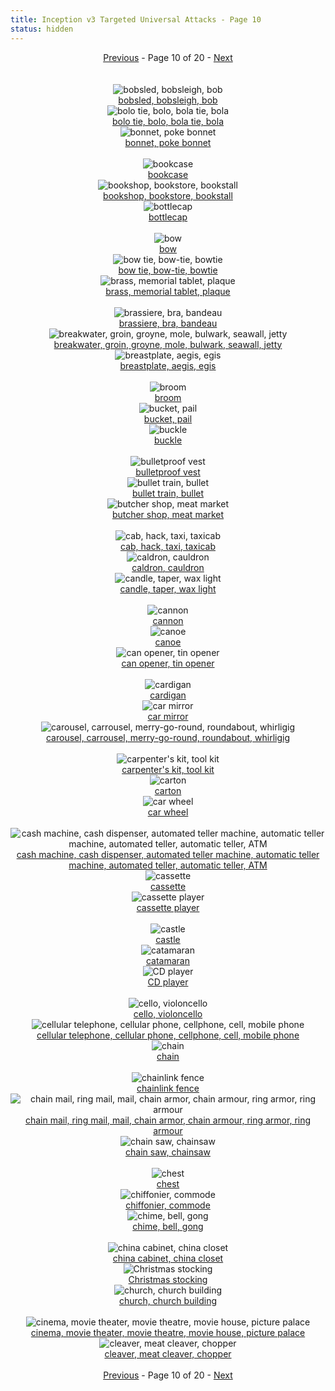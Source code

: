 ```yaml
---
title: Inception v3 Targeted Universal Attacks - Page 10
status: hidden
---
```

<center><a href="inception-v3-targeted-universal-attacks-page-9.html">Previous</a> - Page 10 of 20 - <a href="inception-v3-targeted-universal-attacks-page-11.html">Next</a></center>
<br /><br /><div class="row">
<div id=450 class="col-md-4"><center>
<img src="/images/incv3_univ/450.png" alt="bobsled, bobsleigh, bob"" /><br />
<a href="#450">bobsled, bobsleigh, bob</a></center></div>
<div id=451 class="col-md-4"><center>
<img src="/images/incv3_univ/451.png" alt="bolo tie, bolo, bola tie, bola"" /><br />
<a href="#451">bolo tie, bolo, bola tie, bola</a></center></div>
<div id=452 class="col-md-4"><center>
<img src="/images/incv3_univ/452.png" alt="bonnet, poke bonnet"" /><br />
<a href="#452">bonnet, poke bonnet</a></center></div>
</div><br />
<div class="row">
<div id=453 class="col-md-4"><center>
<img src="/images/incv3_univ/453.png" alt="bookcase"" /><br />
<a href="#453">bookcase</a></center></div>
<div id=454 class="col-md-4"><center>
<img src="/images/incv3_univ/454.png" alt="bookshop, bookstore, bookstall"" /><br />
<a href="#454">bookshop, bookstore, bookstall</a></center></div>
<div id=455 class="col-md-4"><center>
<img src="/images/incv3_univ/455.png" alt="bottlecap"" /><br />
<a href="#455">bottlecap</a></center></div>
</div><br />
<div class="row">
<div id=456 class="col-md-4"><center>
<img src="/images/incv3_univ/456.png" alt="bow"" /><br />
<a href="#456">bow</a></center></div>
<div id=457 class="col-md-4"><center>
<img src="/images/incv3_univ/457.png" alt="bow tie, bow-tie, bowtie"" /><br />
<a href="#457">bow tie, bow-tie, bowtie</a></center></div>
<div id=458 class="col-md-4"><center>
<img src="/images/incv3_univ/458.png" alt="brass, memorial tablet, plaque"" /><br />
<a href="#458">brass, memorial tablet, plaque</a></center></div>
</div><br />
<div class="row">
<div id=459 class="col-md-4"><center>
<img src="/images/incv3_univ/459.png" alt="brassiere, bra, bandeau"" /><br />
<a href="#459">brassiere, bra, bandeau</a></center></div>
<div id=460 class="col-md-4"><center>
<img src="/images/incv3_univ/460.png" alt="breakwater, groin, groyne, mole, bulwark, seawall, jetty"" /><br />
<a href="#460">breakwater, groin, groyne, mole, bulwark, seawall, jetty</a></center></div>
<div id=461 class="col-md-4"><center>
<img src="/images/incv3_univ/461.png" alt="breastplate, aegis, egis"" /><br />
<a href="#461">breastplate, aegis, egis</a></center></div>
</div><br />
<div class="row">
<div id=462 class="col-md-4"><center>
<img src="/images/incv3_univ/462.png" alt="broom"" /><br />
<a href="#462">broom</a></center></div>
<div id=463 class="col-md-4"><center>
<img src="/images/incv3_univ/463.png" alt="bucket, pail"" /><br />
<a href="#463">bucket, pail</a></center></div>
<div id=464 class="col-md-4"><center>
<img src="/images/incv3_univ/464.png" alt="buckle"" /><br />
<a href="#464">buckle</a></center></div>
</div><br />
<div class="row">
<div id=465 class="col-md-4"><center>
<img src="/images/incv3_univ/465.png" alt="bulletproof vest"" /><br />
<a href="#465">bulletproof vest</a></center></div>
<div id=466 class="col-md-4"><center>
<img src="/images/incv3_univ/466.png" alt="bullet train, bullet"" /><br />
<a href="#466">bullet train, bullet</a></center></div>
<div id=467 class="col-md-4"><center>
<img src="/images/incv3_univ/467.png" alt="butcher shop, meat market"" /><br />
<a href="#467">butcher shop, meat market</a></center></div>
</div><br />
<div class="row">
<div id=468 class="col-md-4"><center>
<img src="/images/incv3_univ/468.png" alt="cab, hack, taxi, taxicab"" /><br />
<a href="#468">cab, hack, taxi, taxicab</a></center></div>
<div id=469 class="col-md-4"><center>
<img src="/images/incv3_univ/469.png" alt="caldron, cauldron"" /><br />
<a href="#469">caldron, cauldron</a></center></div>
<div id=470 class="col-md-4"><center>
<img src="/images/incv3_univ/470.png" alt="candle, taper, wax light"" /><br />
<a href="#470">candle, taper, wax light</a></center></div>
</div><br />
<div class="row">
<div id=471 class="col-md-4"><center>
<img src="/images/incv3_univ/471.png" alt="cannon"" /><br />
<a href="#471">cannon</a></center></div>
<div id=472 class="col-md-4"><center>
<img src="/images/incv3_univ/472.png" alt="canoe"" /><br />
<a href="#472">canoe</a></center></div>
<div id=473 class="col-md-4"><center>
<img src="/images/incv3_univ/473.png" alt="can opener, tin opener"" /><br />
<a href="#473">can opener, tin opener</a></center></div>
</div><br />
<div class="row">
<div id=474 class="col-md-4"><center>
<img src="/images/incv3_univ/474.png" alt="cardigan"" /><br />
<a href="#474">cardigan</a></center></div>
<div id=475 class="col-md-4"><center>
<img src="/images/incv3_univ/475.png" alt="car mirror"" /><br />
<a href="#475">car mirror</a></center></div>
<div id=476 class="col-md-4"><center>
<img src="/images/incv3_univ/476.png" alt="carousel, carrousel, merry-go-round, roundabout, whirligig"" /><br />
<a href="#476">carousel, carrousel, merry-go-round, roundabout, whirligig</a></center></div>
</div><br />
<div class="row">
<div id=477 class="col-md-4"><center>
<img src="/images/incv3_univ/477.png" alt="carpenter's kit, tool kit"" /><br />
<a href="#477">carpenter's kit, tool kit</a></center></div>
<div id=478 class="col-md-4"><center>
<img src="/images/incv3_univ/478.png" alt="carton"" /><br />
<a href="#478">carton</a></center></div>
<div id=479 class="col-md-4"><center>
<img src="/images/incv3_univ/479.png" alt="car wheel"" /><br />
<a href="#479">car wheel</a></center></div>
</div><br />
<div class="row">
<div id=480 class="col-md-4"><center>
<img src="/images/incv3_univ/480.png" alt="cash machine, cash dispenser, automated teller machine, automatic teller machine, automated teller, automatic teller, ATM"" /><br />
<a href="#480">cash machine, cash dispenser, automated teller machine, automatic teller machine, automated teller, automatic teller, ATM</a></center></div>
<div id=481 class="col-md-4"><center>
<img src="/images/incv3_univ/481.png" alt="cassette"" /><br />
<a href="#481">cassette</a></center></div>
<div id=482 class="col-md-4"><center>
<img src="/images/incv3_univ/482.png" alt="cassette player"" /><br />
<a href="#482">cassette player</a></center></div>
</div><br />
<div class="row">
<div id=483 class="col-md-4"><center>
<img src="/images/incv3_univ/483.png" alt="castle"" /><br />
<a href="#483">castle</a></center></div>
<div id=484 class="col-md-4"><center>
<img src="/images/incv3_univ/484.png" alt="catamaran"" /><br />
<a href="#484">catamaran</a></center></div>
<div id=485 class="col-md-4"><center>
<img src="/images/incv3_univ/485.png" alt="CD player"" /><br />
<a href="#485">CD player</a></center></div>
</div><br />
<div class="row">
<div id=486 class="col-md-4"><center>
<img src="/images/incv3_univ/486.png" alt="cello, violoncello"" /><br />
<a href="#486">cello, violoncello</a></center></div>
<div id=487 class="col-md-4"><center>
<img src="/images/incv3_univ/487.png" alt="cellular telephone, cellular phone, cellphone, cell, mobile phone"" /><br />
<a href="#487">cellular telephone, cellular phone, cellphone, cell, mobile phone</a></center></div>
<div id=488 class="col-md-4"><center>
<img src="/images/incv3_univ/488.png" alt="chain"" /><br />
<a href="#488">chain</a></center></div>
</div><br />
<div class="row">
<div id=489 class="col-md-4"><center>
<img src="/images/incv3_univ/489.png" alt="chainlink fence"" /><br />
<a href="#489">chainlink fence</a></center></div>
<div id=490 class="col-md-4"><center>
<img src="/images/incv3_univ/490.png" alt="chain mail, ring mail, mail, chain armor, chain armour, ring armor, ring armour"" /><br />
<a href="#490">chain mail, ring mail, mail, chain armor, chain armour, ring armor, ring armour</a></center></div>
<div id=491 class="col-md-4"><center>
<img src="/images/incv3_univ/491.png" alt="chain saw, chainsaw"" /><br />
<a href="#491">chain saw, chainsaw</a></center></div>
</div><br />
<div class="row">
<div id=492 class="col-md-4"><center>
<img src="/images/incv3_univ/492.png" alt="chest"" /><br />
<a href="#492">chest</a></center></div>
<div id=493 class="col-md-4"><center>
<img src="/images/incv3_univ/493.png" alt="chiffonier, commode"" /><br />
<a href="#493">chiffonier, commode</a></center></div>
<div id=494 class="col-md-4"><center>
<img src="/images/incv3_univ/494.png" alt="chime, bell, gong"" /><br />
<a href="#494">chime, bell, gong</a></center></div>
</div><br />
<div class="row">
<div id=495 class="col-md-4"><center>
<img src="/images/incv3_univ/495.png" alt="china cabinet, china closet"" /><br />
<a href="#495">china cabinet, china closet</a></center></div>
<div id=496 class="col-md-4"><center>
<img src="/images/incv3_univ/496.png" alt="Christmas stocking"" /><br />
<a href="#496">Christmas stocking</a></center></div>
<div id=497 class="col-md-4"><center>
<img src="/images/incv3_univ/497.png" alt="church, church building"" /><br />
<a href="#497">church, church building</a></center></div>
</div><br />
<div class="row">
<div id=498 class="col-md-4"><center>
<img src="/images/incv3_univ/498.png" alt="cinema, movie theater, movie theatre, movie house, picture palace"" /><br />
<a href="#498">cinema, movie theater, movie theatre, movie house, picture palace</a></center></div>
<div id=499 class="col-md-4"><center>
<img src="/images/incv3_univ/499.png" alt="cleaver, meat cleaver, chopper"" /><br />
<a href="#499">cleaver, meat cleaver, chopper</a></center></div>
</div><br />
<center><a href="inception-v3-targeted-universal-attacks-page-9.html">Previous</a> - Page 10 of 20 - <a href="inception-v3-targeted-universal-attacks-page-11.html">Next</a></center>
